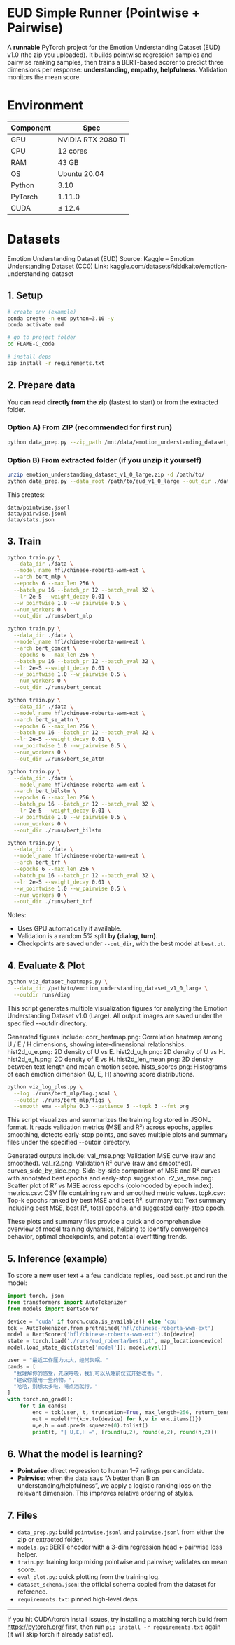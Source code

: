 # EUD Simple Runner (Pointwise + Pairwise)

A **runnable** PyTorch project for the Emotion Understanding Dataset (EUD) v1.0 (the zip you uploaded).
It builds pointwise regression samples and pairwise ranking samples, then trains a BERT-based scorer to predict
three dimensions per response: **understanding, empathy, helpfulness**. Validation monitors the mean score.

# Environment

| Component     | Spec                          |
|---------------|-------------------------------|
| GPU           | NVIDIA RTX 2080 Ti            |
| CPU           | 12 cores                      |
| RAM           | 43 GB                         |
| OS            | Ubuntu 20.04                  |
| Python        | 3.10                          |
| PyTorch       | 1.11.0                        |
| CUDA          | ≤ 12.4                        |

# Datasets

Emotion Understanding Dataset (EUD)
Source: Kaggle – Emotion Understanding Dataset (CC0)
Link: kaggle.com/datasets/kiddkaito/emotion-understanding-dataset

## 1. Setup

```bash
# create env (example)
conda create -n eud python=3.10 -y
conda activate eud

# go to project folder
cd FLAME-C_code

# install deps
pip install -r requirements.txt
```

## 2. Prepare data

You can read **directly from the zip** (fastest to start) or from the extracted folder.

### Option A) From ZIP (recommended for first run)
```bash
python data_prep.py --zip_path /mnt/data/emotion_understanding_dataset_v1_0_large.zip --out_dir ./data
```

### Option B) From extracted folder (if you unzip it yourself)
```bash
unzip emotion_understanding_dataset_v1_0_large.zip -d /path/to/
python data_prep.py --data_root /path/to/eud_v1_0_large --out_dir ./data
```

This creates:
```
data/pointwise.jsonl
data/pairwise.jsonl
data/stats.json
```

## 3. Train

```bash
python train.py \
  --data_dir ./data \
  --model_name hfl/chinese-roberta-wwm-ext \
  --arch bert_mlp \
  --epochs 6 --max_len 256 \
  --batch_pw 16 --batch_pr 12 --batch_eval 32 \
  --lr 2e-5 --weight_decay 0.01 \
  --w_pointwise 1.0 --w_pairwise 0.5 \
  --num_workers 0 \
  --out_dir ./runs/bert_mlp

python train.py \
  --data_dir ./data \
  --model_name hfl/chinese-roberta-wwm-ext \
  --arch bert_concat \
  --epochs 6 --max_len 256 \
  --batch_pw 16 --batch_pr 12 --batch_eval 32 \
  --lr 2e-5 --weight_decay 0.01 \
  --w_pointwise 1.0 --w_pairwise 0.5 \
  --num_workers 0 \
  --out_dir ./runs/bert_concat

python train.py \
  --data_dir ./data \
  --model_name hfl/chinese-roberta-wwm-ext \
  --arch bert_se_attn \
  --epochs 6 --max_len 256 \
  --batch_pw 16 --batch_pr 12 --batch_eval 32 \
  --lr 2e-5 --weight_decay 0.01 \
  --w_pointwise 1.0 --w_pairwise 0.5 \
  --num_workers 0 \
  --out_dir ./runs/bert_se_attn

python train.py \
  --data_dir ./data \
  --model_name hfl/chinese-roberta-wwm-ext \
  --arch bert_bilstm \
  --epochs 6 --max_len 256 \
  --batch_pw 16 --batch_pr 12 --batch_eval 32 \
  --lr 2e-5 --weight_decay 0.01 \
  --w_pointwise 1.0 --w_pairwise 0.5 \
  --num_workers 0 \
  --out_dir ./runs/bert_bilstm

python train.py \
  --data_dir ./data \
  --model_name hfl/chinese-roberta-wwm-ext \
  --arch bert_trf \
  --epochs 6 --max_len 256 \
  --batch_pw 16 --batch_pr 12 --batch_eval 32 \
  --lr 2e-5 --weight_decay 0.01 \
  --w_pointwise 1.0 --w_pairwise 0.5 \
  --num_workers 0 \
  --out_dir ./runs/bert_trf

```

Notes:
- Uses GPU automatically if available.
- Validation is a random 5% split **by (dialog, turn)**.
- Checkpoints are saved under `--out_dir`, with the best model at `best.pt`.

## 4. Evaluate & Plot

```bash
python viz_dataset_heatmaps.py \
  --data_dir /path/to/emotion_understanding_dataset_v1_0_large \
  --outdir runs/diag
```
This script generates multiple visualization figures for analyzing the Emotion Understanding Dataset v1.0 (Large).
All output images are saved under the specified --outdir directory.

Generated figures include:
corr_heatmap.png: Correlation heatmap among U / E / H dimensions, showing inter-dimensional relationships.
hist2d_u_e.png: 2D density of U vs E.
hist2d_u_h.png: 2D density of U vs H.
hist2d_e_h.png: 2D density of E vs H.
hist2d_len_mean.png: 2D density between text length and mean emotion score.
hists_scores.png: Histograms of each emotion dimension (U, E, H) showing score distributions.

```bash
python viz_log_plus.py \
  --log ./runs/bert_mlp/log.jsonl \
  --outdir ./runs/bert_mlp/figs \
  --smooth ema --alpha 0.3 --patience 5 --topk 3 --fmt png
```
This script visualizes and summarizes the training log stored in JSONL format.
It reads validation metrics (MSE and R²) across epochs, applies smoothing, detects early-stop points,
and saves multiple plots and summary files under the specified --outdir directory.

Generated outputs include:
val_mse.png: Validation MSE curve (raw and smoothed).
val_r2.png: Validation R² curve (raw and smoothed).
curves_side_by_side.png: Side-by-side comparison of MSE and R² curves with annotated best epochs and early-stop suggestion.
r2_vs_mse.png: Scatter plot of R² vs MSE across epochs (color-coded by epoch index).
metrics.csv: CSV file containing raw and smoothed metric values.
topk.csv: Top-k epochs ranked by best MSE and best R².
summary.txt: Text summary including best MSE, best R², total epochs, and suggested early-stop epoch.

These plots and summary files provide a quick and comprehensive overview of model training dynamics,
helping to identify convergence behavior, optimal checkpoints, and potential overfitting trends.


## 5. Inference (example)

To score a new user text + a few candidate replies, load `best.pt` and run the model:

```python
import torch, json
from transformers import AutoTokenizer
from models import BertScorer

device = 'cuda' if torch.cuda.is_available() else 'cpu'
tok = AutoTokenizer.from_pretrained('hfl/chinese-roberta-wwm-ext')
model = BertScorer('hfl/chinese-roberta-wwm-ext').to(device)
state = torch.load('./runs/eud_roberta/best.pt', map_location=device)
model.load_state_dict(state['model']); model.eval()

user = "最近工作压力太大，经常失眠。"
cands = [
  "我理解你的感受，先深呼吸，我们可以从睡前仪式开始改善。",
  "建议你服用一些药物。",
  "哈哈，别想太多啦，喝点酒就行。"
]
with torch.no_grad():
    for t in cands:
        enc = tok(user, t, truncation=True, max_length=256, return_tensors='pt')
        out = model(**{k:v.to(device) for k,v in enc.items()})
        u,e,h = out.preds.squeeze(0).tolist()
        print(t, "| U,E,H =", [round(u,2), round(e,2), round(h,2)])
```

## 6. What the model is learning?

- **Pointwise**: direct regression to human 1–7 ratings per candidate.
- **Pairwise**: when the data says “A better than B on understanding/helpfulness”, we apply a logistic ranking loss on the
  relevant dimension. This improves relative ordering of styles.

## 7. Files

- `data_prep.py`: build `pointwise.jsonl` and `pairwise.jsonl` from either the zip or extracted folder.
- `models.py`: BERT encoder with a 3-dim regression head + pairwise loss helper.
- `train.py`: training loop mixing pointwise and pairwise; validates on mean score.
- `eval_plot.py`: quick plotting from the training log.
- `dataset_schema.json`: the official schema copied from the dataset for reference.
- `requirements.txt`: pinned high-level deps.

---

If you hit CUDA/torch install issues, try installing a matching torch build from https://pytorch.org/ first,
then run `pip install -r requirements.txt` again (it will skip torch if already satisfied).
